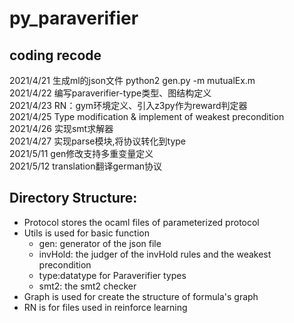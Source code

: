 # py_paraverifier


coding recode
---
2021/4/21 生成ml的json文件
python2 gen.py -m mutualEx.m <br>
2021/4/22 编写paraverifier-type类型、图结构定义<br>
2021/4/23 RN：gym环境定义、引入z3py作为reward判定器<br>
2021/4/25 Type modification & implement of weakest precondition<br>
2021/4/26 实现smt求解器<br>
2021/4/27 实现parse模块,将协议转化到type<br>
2021/5/11 gen修改支持多重变量定义<br>
2021/5/12 translation翻译german协议<br>

Directory Structure:
---
- Protocol stores the ocaml files of parameterized protocol<br>
- Utils is used for basic function<br>
     - gen: generator of the json file
     - invHold: the judger of the invHold rules and the weakest precondition
     - type:datatype for Paraverifier types
     - smt2: the smt2 checker 
- Graph is used for create the structure of formula's graph<br>
- RN is for files used in reinforce learning <br>


